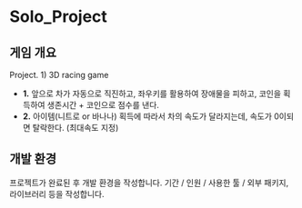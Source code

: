 # Solo_Project

## 게임 개요
Project. 1) 3D racing game
- **1.** 앞으로 차가 자동으로 직진하고, 좌우키를 활용하여 장애물을 피하고, 코인을 획득하여 생존시간 + 코인으로 점수를 낸다.
- **2.** 아이템(니트로 or 바나나) 획득에 따라서 차의 속도가 달라지는데, 속도가 0이되면 탈락한다. (최대속도 지정)

## 개발 환경
프로젝트가 완료된 후 개발 환경을 작성합니다. 기간 / 인원 / 사용한 툴 / 외부 패키지, 라이브러리 등을 작성합니다.
